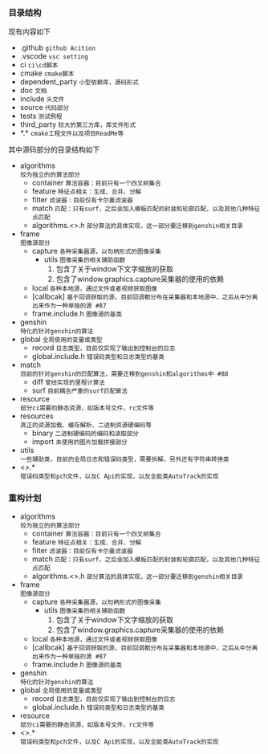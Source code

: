 ### 目录结构
现有内容如下
- .github `github Acition` 
- .vscode `vsc setting`
- ci `ci\cd脚本`
- cmake `cmake脚本`
- dependent_party `小型依赖库，源码形式`
- doc `文档`
- include `头文件`
- source `代码部分`
- tests `测试例程`
- third_party `较大的第三方库，库文件形式`
- \*.\* `cmake工程文件以及项目ReadMe等`

其中源码部分的目录结构如下
- algorithms   
    `较为独立的的算法部分`
    - container `算法容器：目前只有一个四叉树集合`
    - feature `特征点相关：生成、合并、分解`
    - filter `滤波器：目前仅有卡尔曼滤波器`
    - match `匹配：只有surf，之后会加入模板匹配的封装和轮廓匹配，以及其他几种特征点匹配`
    - algorithms.<>.h `部分算法的具体实现，这一部分要迁移到genshin相关目录`
- frame  
    `图像源部分`
    - capture `各种采集器源，以句柄形式的图像采集`
        - utils `图像采集的相关辅助函数`  
            1. 包含了关于window下文字缩放的获取
            2. 包含了window.graphics.capture采集器的使用的依赖
    - local `各种本地源，通过文件或者视频获取图像`
    - [callbcak] `基于回调获取的源，目前回调都分布在采集器和本地源中，之后从中分离出来作为一种单独的源 #87` 
    - frame.include.h `图像源的基类`
- genshin  
    `特化的针对genshin的算法`
- global
    `全局使用的变量或类型`
    - record `日志类型，目前仅实现了输出到控制台的日志`
    - global.include.h `错误码类型和日志类型的基类`
- match  
    `目前的针对genshin的匹配算法，需要迁移到genshin和algorithms中 #88`
    - diff `曾经实现的里程计算法`
    - surf `目前耦合严重的surf匹配算法`
- resource  
    `部分ci需要的静态资源，如版本号文件，rc文件等`
- resources  
    `真正的资源加载、缓存解析、二进制资源硬编码等`
    - binary `二进制硬编码的编码和读取部分`
    - import `未使用的图片加载拼接部分`
- utils  
    `一些辅助类，目前的全局日志和错误码类型，需要拆解，另外还有字符串转换类`
- <>.*  
    `错误码类型和pch文件，以及C Api的实现，以及全能类AutoTrack的实现`

### 重构计划

- algorithms   
    `较为独立的的算法部分`
    - container `算法容器：目前只有一个四叉树集合`
    - feature `特征点相关：生成、合并、分解`
    - filter `滤波器：目前仅有卡尔曼滤波器`
    - match `匹配：只有surf，之后会加入模板匹配的封装和轮廓匹配，以及其他几种特征点匹配`
    - algorithms.<>.h `部分算法的具体实现，这一部分要迁移到genshin相关目录`
- frame  
    `图像源部分`
    - capture `各种采集器源，以句柄形式的图像采集`
        - utils `图像采集的相关辅助函数`  
            1. 包含了关于window下文字缩放的获取
            2. 包含了window.graphics.capture采集器的使用的依赖
    - local `各种本地源，通过文件或者视频获取图像`
    - [callbcak] `基于回调获取的源，目前回调都分布在采集器和本地源中，之后从中分离出来作为一种单独的源 #87` 
    - frame.include.h `图像源的基类`
- genshin  
    `特化的针对genshin的算法`
- global
    `全局使用的变量或类型`
    - record `日志类型，目前仅实现了输出到控制台的日志`
    - global.include.h `错误码类型和日志类型的基类`
- resource  
    `部分ci需要的静态资源，如版本号文件，rc文件等`
- <>.*  
    `错误码类型和pch文件，以及C Api的实现，以及全能类AutoTrack的实现`



